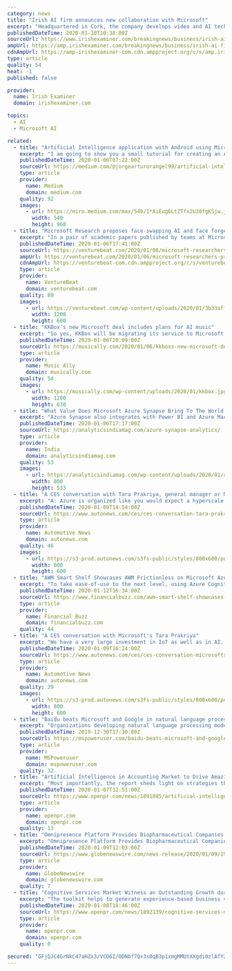 ```yaml
---
category: news
title: "Irish AI firm announces new collaboration with Microsoft"
excerpt: "Headquartered in Cork, the company develops video and AI technology that retailers use to protect their stock from theft ... Their artificial intelligence and computer vision technology uses Microsoft Azure IoT Central. They said the collaboration will enable more retailers around the world to rapidly understand the events that are unknowingly ..."
publishedDateTime: 2020-01-10T10:38:00Z
sourceUrl: https://www.irishexaminer.com/breakingnews/business/irish-ai-firm-announces-new-collaboration-with-microsoft-974646.html
ampUrl: https://amp.irishexaminer.com/breakingnews/business/irish-ai-firm-announces-new-collaboration-with-microsoft-974646.html
cdnAmpUrl: https://amp-irishexaminer-com.cdn.ampproject.org/c/s/amp.irishexaminer.com/breakingnews/business/irish-ai-firm-announces-new-collaboration-with-microsoft-974646.html
type: article
quality: 54
heat: -1
published: false

provider:
  name: Irish Examiner
  domain: irishexaminer.com

topics:
  - AI
  - Microsoft AI

related:
  - title: "Artificial Intelligence application with Android using Microsoft cognitive services."
    excerpt: "I am going to show you a small tutorial for creating an AI (Artificial Intelligence) application with Android using the API of Microsoft cognitive services. The API of Microsoft cognitive services allows you to recognize computer text, faces, describe ..."
    publishedDateTime: 2020-01-06T07:22:00Z
    sourceUrl: https://medium.com/@jorgearturorangel99/artificial-intelligence-application-with-android-using-microsoft-cognitive-services-f03b51f5015d
    type: article
    provider:
      name: Medium
      domain: medium.com
    quality: 92
    images:
      - url: https://miro.medium.com/max/540/1*AiEug6LtZTfx2UJ8fgKSjw.jpeg
        width: 540
        height: 960
  - title: "Microsoft Research proposes face-swapping AI and face forgery detector"
    excerpt: "In a pair of academic papers published by teams at Microsoft Research and Peking University ... In June 2019, a report revealed that a spy used an AI-generated profile picture to fool contacts in LinkedIn. And just last December, Facebook discovered hundreds of accounts with profile photos of fake faces synthesized using AI."
    publishedDateTime: 2020-01-06T17:41:00Z
    sourceUrl: https://venturebeat.com/2020/01/06/microsoft-researchers-propose-face-swapping-ai-and-face-forgery-detector/
    ampUrl: https://venturebeat.com/2020/01/06/microsoft-researchers-propose-face-swapping-ai-and-face-forgery-detector/amp/
    cdnAmpUrl: https://venturebeat-com.cdn.ampproject.org/c/s/venturebeat.com/2020/01/06/microsoft-researchers-propose-face-swapping-ai-and-face-forgery-detector/amp/
    type: article
    provider:
      name: VentureBeat
      domain: venturebeat.com
    quality: 89
    images:
      - url: https://venturebeat.com/wp-content/uploads/2020/01/3b33aff6-35d5-414f-bb88-adb09af8b7a6-e1578332008715.png?fit=1200%2C600&strip=all
        width: 1200
        height: 600
  - title: "KKBox’s new Microsoft deal includes plans for AI music"
    excerpt: "So yes, KKBox will be migrating its service to Microsoft’s Azure cloud platform, but the press release for the deal outlined another aspect to the companies’ collaboration. “KKBox will leverage Microsoft AI technology to build an AI-assisted music arrangement system and an AI-assisted lyric generator,” it explained. “In addition ..."
    publishedDateTime: 2020-01-06T20:09:00Z
    sourceUrl: https://musically.com/2020/01/06/kkboxs-new-microsoft-deal-includes-plans-for-ai-music/
    type: article
    provider:
      name: Music Ally
      domain: musically.com
    quality: 54
    images:
      - url: https://musically.com/wp-content/uploads/2020/01/kkbox.jpg
        width: 1200
        height: 630
  - title: "What Value Does Microsoft Azure Synapse Bring To The World Of Analytics?"
    excerpt: "Azure Synapse also integrates with Power BI and Azure Machine Learning to gain insights for all users, all the way from data scientists to the business users using Power BI. Microsoft also said Synapse partner ecosystem that includes Databricks ..."
    publishedDateTime: 2020-01-06T17:17:00Z
    sourceUrl: https://analyticsindiamag.com/azure-synapse-analytics/
    type: article
    provider:
      name: India
      domain: analyticsindiamag.com
    quality: 53
    images:
      - url: https://analyticsindiamag.com/wp-content/uploads/2020/01/azure-synapse-analytics-microsoft.jpg
        width: 800
        height: 533
  - title: "A CES conversation with Tara Prakriya, general manager or Microsoft Azure IoT mobility"
    excerpt: "A: Azure is organized like you would expect a hyperscale cloud, that is aspiring to be everyone's computer, to be. There are many specific areas, including storage, networking and all those pieces. We have a very large investment in IoT as well as in AI. The reason why Azure AI and IoT are really interesting is because in many cases they ..."
    publishedDateTime: 2020-01-09T14:54:00Z
    sourceUrl: https://www.autonews.com/ces/ces-conversation-tara-prakriya-general-manager-or-microsoft-azure-iot-mobility
    type: article
    provider:
      name: Automotive News
      domain: autonews.com
    quality: 46
    images:
      - url: https://s3-prod.autonews.com/s3fs-public/styles/800x600/public/Tara-main_i.jpg
        width: 800
        height: 600
  - title: "AWM Smart Shelf Showcases AWM Frictionless on Microsoft Azure at Retails Big Show"
    excerpt: "To take ease-of-use to the next level, using Azure Cognitive Services, shoppers will be able to be identified with ... The underlying technologies are built utilizing artificial intelligence, computer vision, machine learning, and application engineering to reinvent the retail space as it is known today. The ecosystem of solutions improves ..."
    publishedDateTime: 2020-01-12T16:34:00Z
    sourceUrl: https://www.financialbuzz.com/awm-smart-shelf-showcases-awm-frictionless-on-microsoft-azure-at-retails-big-show/
    type: article
    provider:
      name: Financial Buzz
      domain: financialbuzz.com
    quality: 44
  - title: "A CES conversation with Microsoft's Tara Prakriya"
    excerpt: "We have a very large investment in IoT as well as in AI. The reason why Azure AI and IoT are really interesting is because in many cases they represent new workloads, new opportunities for ..."
    publishedDateTime: 2020-01-09T16:24:00Z
    sourceUrl: https://www.autonews.com/ces/ces-conversation-microsofts-tara-prakriya
    type: article
    provider:
      name: Automotive News
      domain: autonews.com
    quality: 39
    images:
      - url: https://s3-prod.autonews.com/s3fs-public/styles/800x600/public/Tara-main_i.jpg
        width: 800
        height: 600
  - title: "Baidu beats Microsoft and Google in natural language processing competition"
    excerpt: "Organizations developing natural language processing models can evaluate their models using this benchmark. Until recently, Microsoft’s MT-DNN-SMART model was at the top of GLUE leaderboard followed by Google’s T3. Now, China’s Baidu has beaten both Microsoft and Google with its ERNIE (Enhanced Representation through kNowledge IntEgration ..."
    publishedDateTime: 2019-12-30T17:30:00Z
    sourceUrl: https://mspoweruser.com/baidu-beats-microsoft-and-google-in-natural-language-processing-competition/
    type: article
    provider:
      name: MSPoweruser
      domain: mspoweruser.com
    quality: 32
  - title: "Artificial Intelligence in Accounting Market to Drive Amazing Growth by 2025 | AWS, Microsoft, Intuit, Xero, Sage"
    excerpt: "Most importantly, the report sheds light on strategies that leading players are banking on to maintain their dominance in the Global Artificial Intelligence in Accounting Market. It shows how the market competition will change in the next few years and how players are preparing themselves to stay ahead of the curve. AWS, Microsoft, Intuit ..."
    publishedDateTime: 2020-01-07T12:51:00Z
    sourceUrl: https://www.openpr.com/news/1891085/artificial-intelligence-in-accounting-market-to-drive-amazing
    type: article
    provider:
      name: openpr.com
      domain: openpr.com
    quality: 13
  - title: "Omnipresence Platform Provides Biopharmaceutical Companies Advanced Analytics, AI and Cloud Innovations Powered by Microsoft"
    excerpt: "Omnipresence Platform Provides Biopharmaceutical Companies Advanced Analytics, AI and Cloud Innovations Powered by Microsoft"
    publishedDateTime: 2020-01-09T12:03:00Z
    sourceUrl: https://www.globenewswire.com/news-release/2020/01/09/1968338/0/en/Syneos-Health-Announces-Strategic-Collaboration-and-Investment-in-Indegene-Omnipresence-and-the-Company-s-Next-Generation-CRM-and-Omnichannel-Engagement-SaaS-Platform.html
    type: article
    provider:
      name: GlobeNewswire
      domain: globenewswire.com
    quality: 7
  - title: "Cognitive Services Market Witness an Outstanding Growth during 2019-2026 | IBM, Microsoft, Cisco Systems, Nuance Communications, BMC Software"
    excerpt: "The toolkit helps to generate experience-based business values from disorganized information. Some of the key players of Cognitive Services Market: IBM, Microsoft, Cisco Systems, Nuance Communications, BMC Software, Qualcomm Technologies, Inc. Get Sample Copy of this Report @ https://www.verifiedmarketresearch.com/download-sample/?"
    publishedDateTime: 2020-01-08T18:46:00Z
    sourceUrl: https://www.openpr.com/news/1892139/cognitive-services-market-witness-an-outstanding-growth-during
    type: article
    provider:
      name: openpr.com
      domain: openpr.com
    quality: 0

secured: "GFjQJC4GrNkC47aHZx3/VCD6I/0DNbf7Q+3s0qB3p1xmgMMUtXXgdi0zlAfY2dKEHx2dHqe/QAzt/XYcR73ROUayQW0blkSmyIaYE2fuI1i82Aoz810Mp05Xpytz/IQGvg6W9vErD8eEVX1RV3moIYa7hvOcwk51gRb3WNtU+w3DNK9riAxZ0MX9vGpfgp1FycplvLNpS3j7dyEsbPq0ytRHjkYWAMryEgR0igA8aq/7qK2MNX3TbrXA2UKLREh7oWYFKZW8uQ4epaNI2GmKRpIdJIu0JXoqZepYV7bKbmVNxtwDf/G9AlmcUX1LysSBazY6eUKtLNKQISrnYykDmtwF5Nfi1bBoUxNKUT8BXBd1pXQeFNDCcznolH62gCn0g3Y1TWJbmWZcBAeRGt1wFkKQ7zh0XOb/lzou3RlMEI28kkK1fcW/KI3t90IaYfO9ZO5uwAaGGdCSrm1EDLM5Fw==;RGQHv9PhPZuOQheKMq6ezQ=="
---
```


